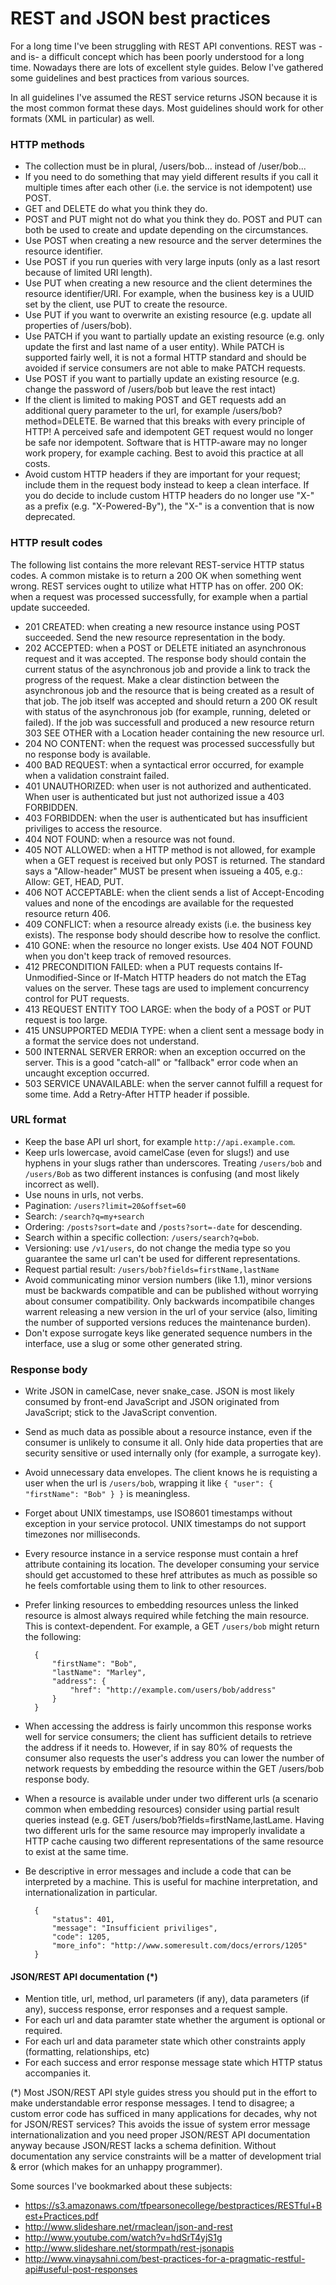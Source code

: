 # REST and JSON best practices

For a long time I've been struggling with REST API conventions. REST was -and is- a difficult concept which has been poorly understood for a long time. Nowadays there are lots of excellent style guides. Below I've gathered some guidelines and best practices from various sources.

In all guidelines I've assumed the REST service returns JSON because it is the most common format these days. Most guidelines should work for other formats (XML in particular) as well.

### HTTP methods

* The collection must be in plural, /users/bob... instead of /user/bob...
* If you need to do something that may yield different results if you call it multiple times after each other (i.e. the service is not idempotent) use POST.
* GET and DELETE do what you think they do.
* POST and PUT might not do what you think they do. POST and PUT can both be used to create and update depending on the circumstances.
* Use POST when creating a new resource and the server determines the resource identifier.
* Use POST if you run queries with very large inputs (only as a last resort because of limited URI length).
* Use PUT when creating a new resource and the client determines the resource identifier/URI. For example, when the business key is a UUID set by the client, use PUT to create the resource.
* Use PUT if you want to overwrite an existing resource (e.g. update all properties of /users/bob).
* Use PATCH if you want to partially update an existing resource (e.g. only update the first and last name of a user entity). While PATCH is supported fairly well, it is not a formal HTTP standard and should be avoided if service consumers are not able to make PATCH requests.
* Use POST if you want to partially update an existing resource (e.g. change the password of /users/bob but leave the rest intact)
* If the client is limited to making POST and GET requests add an additional query parameter to the url, for example /users/bob?method=DELETE. Be warned that this breaks with every principle of HTTP! A perceived safe and idempotent GET request would no longer be safe nor idempotent. Software that is HTTP-aware may no longer work propery, for example caching. Best to avoid this practice at all costs.
* Avoid custom HTTP headers if they are important for your request; include them in the request body instead to keep a clean interface. If you do decide to include custom HTTP headers do no longer use "X-" as a prefix (e.g. "X-Powered-By"), the "X-" is a convention that is now deprecated.

### HTTP result codes

The following list contains the more relevant REST-service HTTP status codes.
A common mistake is to return a 200 OK when something went wrong. REST services ought to utilize what HTTP has on offer.
200 OK: when a request was processed successfully, for example when a partial update succeeded.

* 201 CREATED: when creating a new resource instance using POST succeeded. Send the new resource representation in the body.
* 202 ACCEPTED: when a POST or DELETE initiated an asynchronous request and it was accepted. The response body should contain the current status of the asynchronous job and provide a link to track the progress of the request. Make a clear distinction between the asynchronous job and the resource that is being created as a result of that job. The job itself was accepted and should return a 200 OK result with status of the asynchronous job (for example, running, deleted or failed). If the job was successfull and produced a new resource return 303 SEE OTHER with a Location header containing the new resource url.
* 204 NO CONTENT:  when the request was processed successfully but no response body is available.
* 400 BAD REQUEST: when a syntactical error occurred, for example when a validation constraint failed.
* 401 UNAUTHORIZED: when user is not authorized and authenticated. When user is authenticated but just not authorized issue a 403 FORBIDDEN.
* 403 FORBIDDEN: when the user is authenticated but has insufficient priviliges to access the resource.
* 404 NOT FOUND: when a resource was not found.
* 405 NOT ALLOWED: when a HTTP method is not allowed, for example when a GET request is received but only POST is returned. The standard says a "Allow-header" MUST be present when issueing a 405, e.g.: Allow: GET, HEAD, PUT.
* 406 NOT ACCEPTABLE: when the client sends a list of Accept-Encoding values and none of the encodings are available for the requested resource return 406.
* 409 CONFLICT: when a resource already exists (i.e. the business key exists). The response body should describe how to resolve the conflict.
* 410 GONE: when the resource no longer exists. Use 404 NOT FOUND when you don't keep track of removed resources.
* 412 PRECONDITION FAILED: when a PUT requests contains If-Unmodified-Since or If-Match HTTP headers do not match the ETag values on the server. These tags are used to implement concurrency control for PUT requests.
* 413 REQUEST ENTITY TOO LARGE: when the body of a POST or PUT request is too large.
* 415 UNSUPPORTED MEDIA TYPE: when a client sent a message body in a format the service does not understand.
* 500 INTERNAL SERVER ERROR: when an exception occurred on the server. This is a good "catch-all" or "fallback" error code when an uncaught exception occurred.
* 503 SERVICE UNAVAILABLE: when the server cannot fulfill a request for some time. Add a Retry-After HTTP header if possible.

### URL format

* Keep the base API url short, for example `http://api.example.com`.
* Keep urls lowercase, avoid camelCase (even for slugs!) and use hyphens in your slugs rather than underscores. Treating `/users/bob` and `/users/Bob` as two different instances is confusing (and most likely incorrect as well).
* Use nouns in urls, not verbs.
* Pagination: `/users?limit=20&offset=60`
* Search: `/search?q=my+search`
* Ordering: `/posts?sort=date` and `/posts?sort=-date` for descending.
* Search within a specific collection: `/users/search?q=bob`.
* Versioning: use `/v1/users`, do not change the media type so you guarantee the same url can't be used for different representations.
* Request partial result: `/users/bob?fields=firstName,lastName`
* Avoid communicating minor version numbers (like 1.1), minor versions must be backwards compatible and can be published without worrying about consumer compatibility. Only backwards incompatibile changes warrent releasing a new version in the url of your service (also, limiting the number of supported versions reduces the maintenance burden).
* Don't expose surrogate keys like generated sequence numbers in the interface, use a slug or some other generated string.

### Response body

* Write JSON in camelCase, never snake_case. JSON is most likely consumed by front-end JavaScript and JSON originated from JavaScript; stick to the JavaScript convention.
* Send as much data as possible about a resource instance, even if the consumer is unlikely to consume it all. Only hide data properties that are security sensitive or used internally only (for example, a surrogate key).
* Avoid unnecessary data envelopes. The client knows he is requisting a user when the url is `/users/bob`, wrapping it like `{ "user": { "firstName": "Bob" } }` is meaningless.
* Forget about UNIX timestamps, use ISO8601 timestamps without exception in your service protocol. UNIX timestamps do not support timezones nor milliseconds.
* Every resource instance in a service response must contain a href attribute containing its location. The developer consuming your service should get accustomed to these href attributes as much as possible so he feels comfortable using them to link to other resources.
* Prefer linking resources to embedding resources unless the linked resource is almost always required while fetching the main resource. This is context-dependent. For example, a GET `/users/bob` might return the following:

        {
            "firstName": "Bob",
            "lastName": "Marley",
            "address": {
                "href": "http://example.com/users/bob/address"
            }
        }

* When accessing the address is fairly uncommon this response works well for service consumers; the client has sufficient details to retrieve the address if it needs to. However, if in say 80% of requests the consumer also requests the user's address you can lower the number of network requests by embedding the resource within the GET /users/bob response body.
* When a resource is available under under two different urls (a scenario common when  embedding resources) consider using partial result queries instead (e.g. GET /users/bob?fields=firstName,lastLame. Having two different urls for the same resource may improperly invalidate a HTTP cache causing two different representations of the same resource to exist at the same time.
* Be descriptive in error messages and include a code that can be interpreted by a machine. This is useful for machine interpretation, and internationalization in particular.

        {
            "status": 401,
            "message": "Insufficient priviliges",
            "code": 1205,
            "more_info": "http://www.someresult.com/docs/errors/1205"
        }

#### JSON/REST API documentation (*)

* Mention title, url, method, url parameters (if any), data parameters (if any), success response, error responses and a request sample.
* For each url and data paramter state whether the argument is optional or required.
* For each url and data parameter state which other constraints apply (formatting, relationships, etc)
* For each success and error response message state which HTTP status accompanies it.

(*) Most JSON/REST API style guides stress you should put in the effort to make understandable error response messages. I tend to disagree; a custom error code has sufficed in many applications for decades, why not for JSON/REST services? This avoids the issue of system error message internationalization and you need proper JSON/REST API documentation anyway because JSON/REST lacks a schema definition. Without documentation any service constraints will be a matter of development trial & error (which makes for an unhappy programmer).

Some sources I've bookmarked about these subjects:

* https://s3.amazonaws.com/tfpearsonecollege/bestpractices/RESTful+Best+Practices.pdf
* http://www.slideshare.net/rmaclean/json-and-rest
* http://www.youtube.com/watch?v=hdSrT4yjS1g
* http://www.slideshare.net/stormpath/rest-jsonapis
* http://www.vinaysahni.com/best-practices-for-a-pragmatic-restful-api#useful-post-responses
